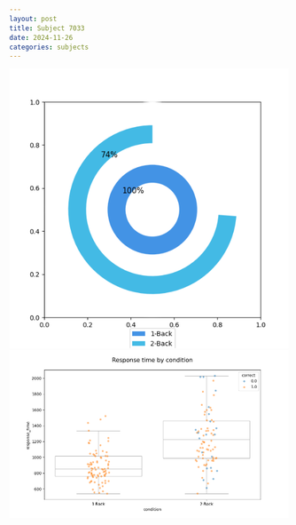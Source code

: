 ```yaml
---
layout: post
title: Subject 7033
date: 2024-11-26
categories: subjects
---
```


![](data/7033/run-13/7033_accuracy_by_condition.png)
![](data/7033/run-13/7033_response_time_by_condition.png)
